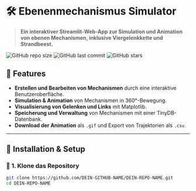 # 🛠️ Ebenenmechanismus Simulator

> **Ein interaktiver Streamlit-Web-App zur Simulation und Animation von ebenen Mechanismen, inklusive Viergelenkkette und Strandbeest.**

![GitHub repo size](https://img.shields.io/github/repo-size/simonuser123/SWD_Abschlussprojekt)
![GitHub last commit](https://img.shields.io/github/last-commit/simonuser123/SWD_Abschlussprojekt)
![GitHub stars](https://img.shields.io/github/stars/simonuser123/SWD_Abschlussprojekt)

## 🚀 **Features**
- **Erstellen und Bearbeiten von Mechanismen** durch eine interaktive Benutzeroberfläche.
- **Simulation & Animation** von Mechanismen in 360°-Bewegung.
- **Visualisierung von Gelenken und Links** mit Matplotlib.
- **Speicherung und Verwaltung** von Mechanismen mit einer TinyDB-Datenbank.
- **Download der Animation** als `.gif` und Export von Trajektorien als `.csv`.

---

## 🔧 **Installation & Setup**
### 📌 **1. Klone das Repository**
```bash
git clone https://github.com/DEIN-GITHUB-NAME/DEIN-REPO-NAME.git
cd DEIN-REPO-NAME
